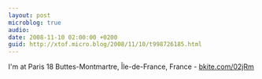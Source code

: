 ```yaml
---
layout: post
microblog: true
audio: 
date: 2008-11-10 02:00:00 +0200
guid: http://xtof.micro.blog/2008/11/10/t998726185.html
---
```

I'm at Paris 18 Buttes-Montmartre, Île-de-France, France - [bkite.com/02jRm](http://bkite.com/02jRm)
